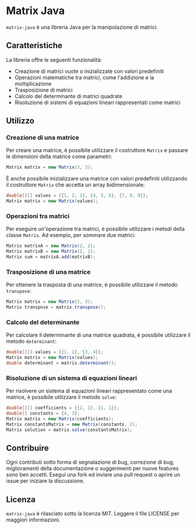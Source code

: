 # Matrix Java

`matrix-java` è una libreria Java per la manipolazione di matrici.

## Caratteristiche

La libreria offre le seguenti funzionalità:

- Creazione di matrici vuote o inizializzate con valori predefiniti
- Operazioni matematiche tra matrici, come l'addizione e la moltiplicazione
- Trasposizione di matrici
- Calcolo del determinante di matrici quadrate
- Risoluzione di sistemi di equazioni lineari rappresentati come matrici

## Utilizzo

### Creazione di una matrice

Per creare una matrice, è possibile utilizzare il costruttore `Matrix` e passare le dimensioni della matrice come parametri:

```java
Matrix matrix = new Matrix(3, 3);
```

È anche possibile inizializzare una matrice con valori predefiniti utilizzando il costruttore `Matrix` che accetta un array bidimensionale:

```java
double[][] values = {{1, 2, 3}, {4, 5, 6}, {7, 8, 9}};
Matrix matrix = new Matrix(values);
```

### Operazioni tra matrici

Per eseguire un'operazione tra matrici, è possibile utilizzare i metodi della classe `Matrix`. Ad esempio, per sommare due matrici:

```java
Matrix matrixA = new Matrix(2, 2);
Matrix matrixB = new Matrix(2, 2);
Matrix sum = matrixA.add(matrixB);
```

### Trasposizione di una matrice

Per ottenere la trasposta di una matrice, è possibile utilizzare il metodo `transpose`:

```java
Matrix matrix = new Matrix(2, 3);
Matrix transpose = matrix.transpose();
```

### Calcolo del determinante

Per calcolare il determinante di una matrice quadrata, è possibile utilizzare il metodo `determinant`:

```java
double[][] values = {{1, 2}, {3, 4}};
Matrix matrix = new Matrix(values);
double determinant = matrix.determinant();
```

### Risoluzione di un sistema di equazioni lineari

Per risolvere un sistema di equazioni lineari rappresentato come una matrice, è possibile utilizzare il metodo `solve`:

```java
double[][] coefficients = {{2, 1}, {1, 1}};
double[] constants = {4, 3};
Matrix matrix = new Matrix(coefficients);
Matrix constantsMatrix = new Matrix(constants, 2);
Matrix solution = matrix.solve(constantsMatrix);
```

## Contribuire

Ogni contributi sotto forma di segnalazione di bug, correzione di bug, miglioramenti della documentazione o suggerimenti per nuove features sono ben accetti. Esegui una fork ed inviare una pull request o aprire un issue per iniziare la discussione.

## Licenza

`matrix-java` è rilasciato sotto la licenza MIT. Leggere il file LICENSE per maggiori informazioni.


